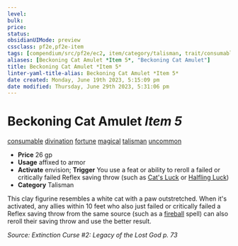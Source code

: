 ```yaml
---
level:
bulk:
price:
status:
obsidianUIMode: preview
cssclass: pf2e,pf2e-item
tags: [compendium/src/pf2e/ec2, item/category/talisman, trait/consumable, trait/divination, trait/fortune, trait/magical, trait/talisman, trait/uncommon]
aliases: [Beckoning Cat Amulet *Item 5*, "Beckoning Cat Amulet"]
title: Beckoning Cat Amulet *Item 5*
linter-yaml-title-alias: Beckoning Cat Amulet *Item 5*
date created: Monday, June 19th 2023, 5:15:09 pm
date modified: Thursday, June 29th 2023, 5:31:06 pm
---
```


# Beckoning Cat Amulet *Item 5*

[consumable](rules/traits/consumable.md) [divination](rules/traits/divination.md) [fortune](rules/traits/fortune.md) [magical](rules/traits/magical.md) [talisman](rules/traits/talisman.md) [uncommon](rules/traits/uncommon.md)  

- **Price** 26 gp
- **Usage** affixed to armor
- **Activate** envision; **Trigger** You use a feat or ability to reroll a failed or critically failed Reflex saving throw (such as [Cat's Luck](compendium/feats/cats-luck-apg.md) or [Halfling Luck](compendium/feats/halfling-luck.md))
- **Category** Talisman

This clay figurine resembles a white cat with a paw outstretched. When it's activated, any allies within 10 feet who also just failed or critically failed a Reflex saving throw from the same source (such as a [fireball](compendium/spells/fireball.md) spell) can also reroll their saving throw and use the better result.

*Source: Extinction Curse #2: Legacy of the Lost God p. 73*
